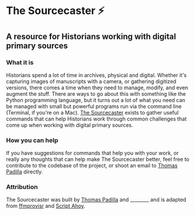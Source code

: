 # The Sourcecaster ⚡

## A resource for Historians working with digital primary sources

### What it is

Historians spend a lot of time in archives, physical and digital. Whether it's capturing images of manuscripts with a camera, or gathering digitized versions, there comes a time when they need to manage, modify, and even augment the stuff. There are ways to go about this with something like the Python programming language, but it turns out a lot of what you need can be managed with small but powerful programs run via the command line (Terminal, if you're on a Mac). [The Sourcecaster](http://thomasgpadilla.github.io/sourcecaster/ "The Sourcecaster") exists to gather useful commands that can help Historians work through common challenges that come up when working with digital primary sources.

### How you can help

If you have suggestions for commands that help you with your work, or really any thoughts that can help make The Sourcecaster better, feel free to contribute to the codebase of the project, or shoot an email to [Thomas Padilla](https://thomaspadilla.org "Thomas Padilla") directly. 

### Attribution

The Sourcecaster was built by [Thomas Padilla](https://thomaspadilla.org "Thomas Padilla") and ________ and is adapted from [ffmprovisr](https://amiaopensource.github.io/ffmprovisr/ "ffmprovisr") and [Script Ahoy](http://dd388.github.io/crals/ "Script Ahoy").

